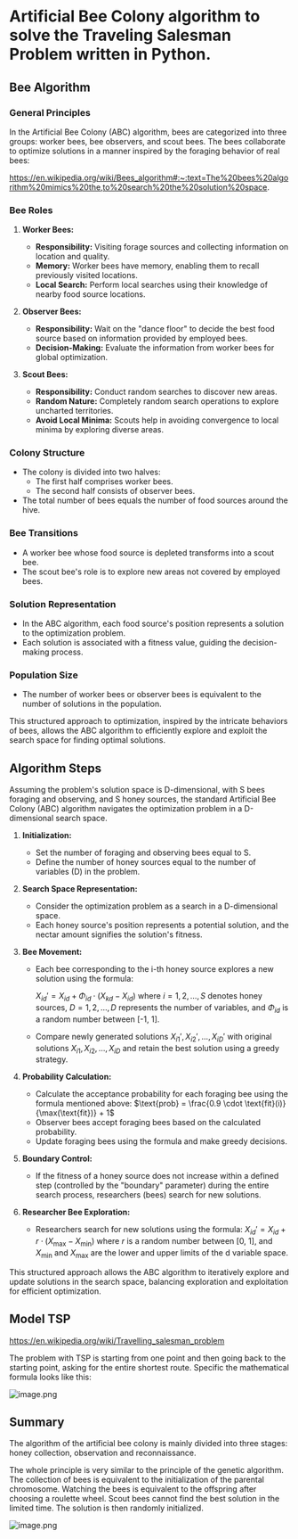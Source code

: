 # Artificial Bee Colony algorithm to solve the Traveling Salesman Problem written in Python.

## Bee Algorithm

### General Principles

In the Artificial Bee Colony (ABC) algorithm, bees are categorized into three groups: worker bees, bee observers, and scout bees. The bees collaborate to optimize solutions in a manner inspired by the foraging behavior of real bees:

https://en.wikipedia.org/wiki/Bees_algorithm#:~:text=The%20bees%20algorithm%20mimics%20the,to%20search%20the%20solution%20space.

### Bee Roles

1. **Worker Bees:**
   - **Responsibility:** Visiting forage sources and collecting information on location and quality.
   - **Memory:** Worker bees have memory, enabling them to recall previously visited locations.
   - **Local Search:** Perform local searches using their knowledge of nearby food source locations.
   
2. **Observer Bees:**
   - **Responsibility:** Wait on the "dance floor" to decide the best food source based on information provided by employed bees.
   - **Decision-Making:** Evaluate the information from worker bees for global optimization.
   
3. **Scout Bees:**
   - **Responsibility:** Conduct random searches to discover new areas.
   - **Random Nature:** Completely random search operations to explore uncharted territories.
   - **Avoid Local Minima:** Scouts help in avoiding convergence to local minima by exploring diverse areas.

### Colony Structure

- The colony is divided into two halves:
  - The first half comprises worker bees.
  - The second half consists of observer bees.
- The total number of bees equals the number of food sources around the hive.

### Bee Transitions

- A worker bee whose food source is depleted transforms into a scout bee.
- The scout bee's role is to explore new areas not covered by employed bees.

### Solution Representation

- In the ABC algorithm, each food source's position represents a solution to the optimization problem.
- Each solution is associated with a fitness value, guiding the decision-making process.
  
### Population Size

- The number of worker bees or observer bees is equivalent to the number of solutions in the population.

This structured approach to optimization, inspired by the intricate behaviors of bees, allows the ABC algorithm to efficiently explore and exploit the search space for finding optimal solutions.

## Algorithm Steps

Assuming the problem's solution space is D-dimensional, with S bees foraging and observing, and S honey sources, the standard Artificial Bee Colony (ABC) algorithm navigates the optimization problem in a D-dimensional search space.

1. **Initialization:**
   - Set the number of foraging and observing bees equal to S.
   - Define the number of honey sources equal to the number of variables (D) in the problem.

2. **Search Space Representation:**
   - Consider the optimization problem as a search in a D-dimensional space.
   - Each honey source's position represents a potential solution, and the nectar amount signifies the solution's fitness.

3. **Bee Movement:**
   - Each bee corresponding to the i-th honey source explores a new solution using the formula:
   
     $X_{id}' = X_{id} + \Phi_{id} \cdot (X_{kd} - X_{id})$
     where $i = 1, 2, \ldots, S$ denotes honey sources,  $D = 1, 2, \ldots, D$ represents the number of variables, and $\Phi_{id}$ is a random number between [-1, 1].
   - Compare newly generated solutions ${X_{i1}', X_{i2}', \ldots, X_{iD}'}$ with original solutions ${X_{i1}, X_{i2}, \ldots, X_{iD}}$ and retain the best solution using a greedy strategy.

4. **Probability Calculation:**
   - Calculate the acceptance probability for each foraging bee using the formula mentioned above:
$\text{prob} = \frac{0.9 \cdot \text{fit}(i)}{\max(\text{fit})} + 1$
   - Observer bees accept foraging bees based on the calculated probability.
   - Update foraging bees using the formula and make greedy decisions.

5. **Boundary Control:**
   - If the fitness of a honey source does not increase within a defined step (controlled by the "boundary" parameter) during the entire search process, researchers (bees) search for new solutions.

6. **Researcher Bee Exploration:**
   - Researchers search for new solutions using the formula:
     $X_{id}' = X_{id} + r \cdot (X_{\text{max}} - X_{\text{min}})$
     where $r$ is a random number between [0, 1], and $X_{\text{min}}$ and $X_{\text{max}}$ are the lower and upper limits of the d variable space.

This structured approach allows the ABC algorithm to iteratively explore and update solutions in the search space, balancing exploration and exploitation for efficient optimization.

## Model TSP

https://en.wikipedia.org/wiki/Travelling_salesman_problem

The problem with TSP is starting from one point and then going back to the starting point, asking for the entire shortest route. Specific the mathematical formula looks like this:

![image.png](attachment:afedd292-4f8a-42da-9383-f5097e155e5e.png)

## Summary

The algorithm of the artificial bee colony is mainly divided into three stages: honey collection, observation and reconnaissance.

The whole principle is very similar to the principle of the genetic algorithm. The collection of bees is equivalent to the initialization of the parental chromosome. Watching the bees is equivalent to the offspring after choosing a roulette wheel. Scout bees cannot find the best solution in the limited time. The solution is then randomly initialized.

![image.png](attachment:529ef86d-ede2-4513-a7a8-44caa677100b.png)
